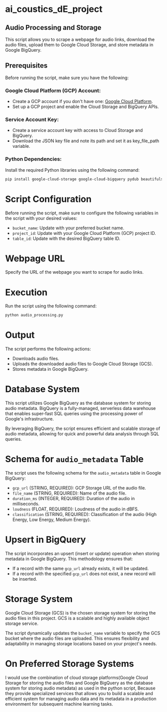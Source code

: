 # ai_coustics_dE_project

## Audio Processing and Storage

This script allows you to scrape a webpage for audio links, download the audio files, upload them to Google Cloud Storage, and store metadata in Google BigQuery.

## Prerequisites

Before running the script, make sure you have the following:

### Google Cloud Platform (GCP) Account:

- Create a GCP account if you don't have one: [Google Cloud Platform](https://cloud.google.com/).
- Set up a GCP project and enable the Cloud Storage and BigQuery APIs.

### Service Account Key:

- Create a service account key with access to Cloud Storage and BigQuery.
- Download the JSON key file and note its path and set it as key_file_path variable.

### Python Dependencies:
Install the required Python libraries using the following command:
```bash
pip install google-cloud-storage google-cloud-bigquery pydub beautifulsoup4 
```
# Script Configuration

Before running the script, make sure to configure the following variables in the script with your desired values:

- `bucket_name`: Update with your preferred bucket name.
- `project_id`: Update with your Google Cloud Platform (GCP) project ID.
- `table_id`: Update with the desired BigQuery table ID.

# Webpage URL

Specify the URL of the webpage you want to scrape for audio links.

# Execution

Run the script using the following command:

```bash
python audio_processing.py
```

# Output

The script performs the following actions:

- Downloads audio files.
- Uploads the downloaded audio files to Google Cloud Storage (GCS).
- Stores metadata in Google BigQuery.

# Database System

This script utilizes Google BigQuery as the database system for storing audio metadata. BigQuery is a fully-managed, serverless data warehouse that enables super-fast SQL queries using the processing power of Google's infrastructure.

By leveraging BigQuery, the script ensures efficient and scalable storage of audio metadata, allowing for quick and powerful data analysis through SQL queries.

# Schema for `audio_metadata` Table

The script uses the following schema for the `audio_metadata` table in Google BigQuery:

- `gcp_url` (STRING, REQUIRED): GCP Storage URL of the audio file.
- `file_name` (STRING, REQUIRED): Name of the audio file.
- `duration_ms` (INTEGER, REQUIRED): Duration of the audio in milliseconds.
- `loudness` (FLOAT, REQUIRED): Loudness of the audio in dBFS.
- `classification` (STRING, REQUIRED): Classification of the audio (High Energy, Low Energy, Medium Energy).

# Upsert in BigQuery

The script incorporates an upsert (insert or update) operation when storing metadata in Google BigQuery. This methodology ensures that:

- If a record with the same `gcp_url` already exists, it will be updated.
- If a record with the specified `gcp_url` does not exist, a new record will be inserted.

# Storage System

Google Cloud Storage (GCS) is the chosen storage system for storing the audio files in this project. GCS is a scalable and highly available object storage service.

The script dynamically updates the `bucket_name` variable to specify the GCS bucket where the audio files are uploaded. This ensures flexibility and adaptability in managing storage locations based on your project's needs.

# On Preferred Storage Systems

I would use the combination of cloud storage platforms(Google Cloud Storage for storing the audio files and Google BigQuery as the database system for storing audio metadata) as used in the python script, Because they provide specialized services that allows you to build a scalable and efficient system for managing audio data and its metadata in a production environment for subsequent machine learning tasks.

